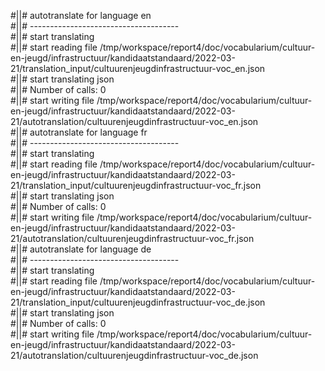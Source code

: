#||# autotranslate for language en  
#||# -------------------------------------  
#||# start translating  
#||# start reading file /tmp/workspace/report4/doc/vocabularium/cultuur-en-jeugd/infrastructuur/kandidaatstandaard/2022-03-21/translation_input/cultuurenjeugdinfrastructuur-voc_en.json  
#||# start translating json  
#||# Number of calls: 0  
#||# start writing file /tmp/workspace/report4/doc/vocabularium/cultuur-en-jeugd/infrastructuur/kandidaatstandaard/2022-03-21/autotranslation/cultuurenjeugdinfrastructuur-voc_en.json  
#||# autotranslate for language fr  
#||# -------------------------------------  
#||# start translating  
#||# start reading file /tmp/workspace/report4/doc/vocabularium/cultuur-en-jeugd/infrastructuur/kandidaatstandaard/2022-03-21/translation_input/cultuurenjeugdinfrastructuur-voc_fr.json  
#||# start translating json  
#||# Number of calls: 0  
#||# start writing file /tmp/workspace/report4/doc/vocabularium/cultuur-en-jeugd/infrastructuur/kandidaatstandaard/2022-03-21/autotranslation/cultuurenjeugdinfrastructuur-voc_fr.json  
#||# autotranslate for language de  
#||# -------------------------------------  
#||# start translating  
#||# start reading file /tmp/workspace/report4/doc/vocabularium/cultuur-en-jeugd/infrastructuur/kandidaatstandaard/2022-03-21/translation_input/cultuurenjeugdinfrastructuur-voc_de.json  
#||# start translating json  
#||# Number of calls: 0  
#||# start writing file /tmp/workspace/report4/doc/vocabularium/cultuur-en-jeugd/infrastructuur/kandidaatstandaard/2022-03-21/autotranslation/cultuurenjeugdinfrastructuur-voc_de.json  
